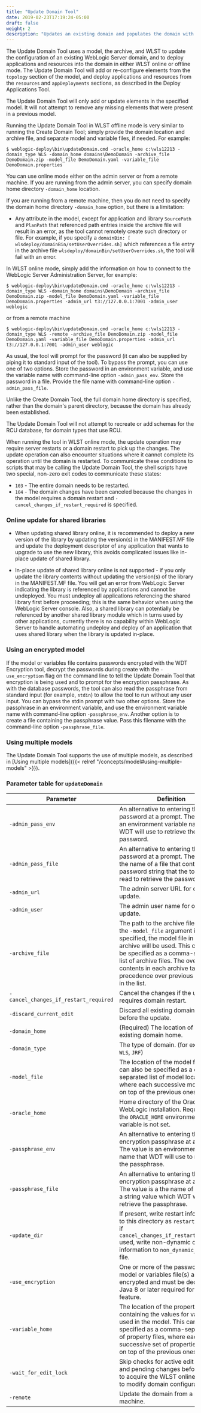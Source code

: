 ```yaml
---
title: "Update Domain Tool"
date: 2019-02-23T17:19:24-05:00
draft: false
weight: 2
description: "Updates an existing domain and populates the domain with all the resources and applications specified in the model, either in offline or online mode."
---
```



The Update Domain Tool uses a model, the archive, and WLST to update the configuration of an existing WebLogic Server domain, and to deploy applications and resources into the domain in either WLST online or offline mode.  The Update Domain Tool will add or re-configure elements from the `topology` section of the model, and deploy applications and resources from the `resources` and `appDeployments` sections, as described in the Deploy Applications Tool.

The Update Domain Tool will only add or update elements in the specified model. It will not attempt to remove any missing elements that were present in a previous model.

Running the Update Domain Tool in WLST offline mode is very similar to running the Create Domain Tool; simply provide the domain location and archive file, and separate model and variable files, if needed.  For example:

    $ weblogic-deploy\bin\updateDomain.cmd -oracle_home c:\wls12213 -domain_type WLS -domain_home domains\DemoDomain -archive_file DemoDomain.zip -model_file DemoDomain.yaml -variable_file DemoDomain.properties

You can use online mode either on the admin server or from a remote machine.  If you are running from the admin server, you can specify domain home directory `-domain_home` location.

If you are running from a remote machine, then you do not need to specify the domain home directory `-domain_home` option,  but there is a limitation:

- Any attribute in the model, except for application and library `SourcePath` and `PlanPath` that referenced path entries inside the archive file will result in an error, as the tool cannot remotely
  create such directory or file.  For example, if you specify a `domainBin: [ wlsdeploy/domainBin/setUserOverrides.sh]` which references a file entry in the archive file `wlsdeploy/domainBin/setUserOverrides.sh`,
  the tool will fail with an error.

In WLST online mode, simply add the information on how to connect to the WebLogic Server Administration Server, for example:

    $ weblogic-deploy\bin\updateDomain.cmd -oracle_home c:\wls12213 -domain_type WLS -domain_home domains\DemoDomain -archive_file DemoDomain.zip -model_file DemoDomain.yaml -variable_file DemoDomain.properties -admin_url t3://127.0.0.1:7001 -admin_user weblogic

or from a remote machine

    $ weblogic-deploy\bin\updateDomain.cmd -oracle_home c:\wls12213 -domain_type WLS -remote -archive_file DemoDomain.zip -model_file DemoDomain.yaml -variable_file DemoDomain.properties -admin_url t3://127.0.0.1:7001 -admin_user weblogic

As usual, the tool will prompt for the password (it can also be supplied by piping it to standard input of the tool). To bypass the prompt, you can use one of two options. Store the password in an environment variable, and use the variable name with command-line option `-admin_pass_env`. Store the password in a file. Provide the file name with command-line option `-admin_pass_file`.

Unlike the Create Domain Tool, the full domain home directory is specified, rather than the domain's parent directory, because the domain has already been established.

The Update Domain Tool will not attempt to recreate or add schemas for the RCU database, for domain types that use RCU.

When running the tool in WLST online mode, the update operation may require server restarts or a domain restart to pick up the changes.  The update operation can also encounter situations where it cannot complete its operation until the domain is restarted.  To communicate these conditions to scripts that may be calling the Update Domain Tool, the shell scripts have two special, non-zero exit codes to communicate these states:

- `103` - The entire domain needs to be restarted.
- `104` - The domain changes have been canceled because the changes in the model requires a domain restart and `-cancel_changes_if_restart_required` is specified.

### Online update for shared libraries

- When updating shared library online, it is recommended to deploy a new version of the library by updating the 
  version(s) in the MANIFEST.MF file and update the deployment descriptor of any application that wants to upgrade to 
  use the new library, this avoids complicated issues like in-place update of shared 
  library.

- In-place update of shared library online is not supported - if you only 
  update the library contents without updating the version(s) of the library in the MANIFEST.MF file.  You will get an error 
  from WebLogic Server indicating the library is referenced by applications and cannot be undeployed. You must undeploy 
  all applications referencing the shared library first before proceeding; this is the same behavior when using the 
  WebLogic Server console. Also, a shared library can potentially be referenced by another 
  shared library module which in turns used by other applications, currently there is no capability within 
  WebLogic Server to handle automating undeploy and deploy of an application that uses shared library when the library is 
  updated in-place.  

### Using an encrypted model

If the model or variables file contains passwords encrypted with the WDT Encryption tool, decrypt the passwords during create with the `-use_encryption` flag on the command line to tell the Update Domain Tool that encryption is being used and to prompt for the encryption passphrase.  As with the database passwords, the tool can also read the passphrase from standard input (for example, `stdin`) to allow the tool to run without any user input. You can bypass the stdin prompt with two other options. Store the passphrase in an environment variable, and use the environment variable name with command-line option `-passphrase_env`. Another option is to create a file containing the passphrase value. Pass this filename with the command-line option `-passphrase_file`.

### Using multiple models

The Update Domain Tool supports the use of multiple models, as described in [Using multiple models]({{< relref "/concepts/model#using-multiple-models" >}}).

### Parameter table for `updateDomain`
| Parameter                             | Definition                                                                                                                                                                                                                                                                                            | Default |
|---------------------------------------|-------------------------------------------------------------------------------------------------------------------------------------------------------------------------------------------------------------------------------------------------------------------------------------------------------| ---- |
| `-admin_pass_env`                     | An alternative to entering the admin password at a prompt. The value is an environment variable name that WDT will use to retrieve the password.                                                                                                                                                      |    |
| `-admin_pass_file`                    | An alternative to entering the admin password at a prompt. The value is a the name of a file that contains a password string that the tool will read to retrieve the password.                                                                                                                        |    |
| `-admin_url`                          | The admin server URL for online update.                                                                                                                                                                                                                                                               |    |
| `-admin_user`                         | The admin user name for online update.                                                                                                                                                                                                                                                                |    |
| `-archive_file`                       | The path to the archive file to use. If the `-model_file` argument is not specified, the model file in this archive will be used. This can also be specified as a comma-separated list of archive files. The overlapping contents in each archive take precedence over previous archives in the list. |    |
| `-cancel_changes_if_restart_required` | Cancel the changes if the update requires domain restart.                                                                                                                                                                                                                                             |   |
| `-discard_current_edit`               | Discard all existing domain edits before the update.                                                                                                                                                                                                                                                  |    |
| `-domain_home`                        | (Required) The location of the existing domain home.                                                                                                                                                                                                                                                  |    |
| `-domain_type`                        | The type of domain.  (for example, `WLS`, `JRF`)                                                                                                                                                                                                                                                      | `WLS` |
| `-model_file`                         | The location of the model file. This can also be specified as a comma-separated list of model locations, where each successive model layers on top of the previous ones.                                                                                                                              |    |
| `-oracle_home`                        | Home directory of the Oracle WebLogic installation. Required if the `ORACLE_HOME` environment variable is not set.                                                                                                                                                                                    |    |
| `-passphrase_env`                     | An alternative to entering the encryption passphrase at a prompt. The value is an environment variable name that WDT will use to retrieve the passphrase.                                                                                                                                             |    |
| `-passphrase_file`                    | An alternative to entering the encryption passphrase at a prompt. The value is a the name of a file with a string value which WDT will read to retrieve the passphrase.                                                                                                                               |    |
| `-update_dir`                         | If present, write restart information to this directory as `restart.file`, or if `cancel_changes_if_restart_required` used, write non-dynamic changes information to `non_dynamic_changes` file.                                                                                                      |    |
| `-use_encryption`                     | One or more of the passwords in the model or variables file(s) are encrypted and must be decrypted. Java 8 or later required for this feature.                                                                                                                                                        |    |
| `-variable_home`                      | The location of the property file containing the values for variables used in the model. This can also be specified as a comma-separated list of property files, where each successive set of properties layers on top of the previous ones.                                                          |    |
| `-wait_for_edit_lock`                 | Skip checks for active edit sessions and pending changes before trying to acquire the WLST online edit lock to modify domain configuration.                                                                                                                                                           |    |
| `-remote`                             | Update the domain from a remote machine.                                                                                                                                                                                                                                                              |    |
